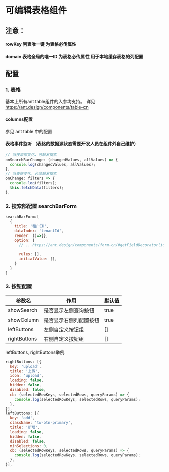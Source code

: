 # 可编辑表格组件

## 注意：

#### rowKey 列表唯一键 为表格必传属性

#### domain 表格全局的唯一ID 为表格必传属性 用于本地缓存表格的列配置

## 配置

### 1. 表格

基本上所有ant table组件的入参均支持。 详见 https://ant.design/components/table-cn

#### columns配置

参见 ant table 中的配置

#### 表格事件监听 （表格的数据源状态需要开发人员在组件外自己维护）

```js
// 当搜索部变化，可触发搜索
onSearchBarChange: (changedValues, allValues) => {
  console.log(changedValues, allValues);
},
// 当表格变化，必须触发搜索
onChange: filters => {
  console.log(filters);
  this.fetchData(filters);
},
```

### 2. 搜索部配置 searchBarForm

```js
searchBarForm:[
  {
    title: '租户ID',
    dataIndex: 'tenantId',
    render: ()=>{},
    option: {
      // ...https://ant.design/components/form-cn/#getFieldDecorator(id,-options)-%E5%8F%82%E6%95%B0

      rules: [],
      initialValue: [],
    }
  }
]
```

### 3. 按钮配置

| 参数名          | 作用          | 默认值  |
|--------------|-------------|------|
| showSearch   | 是否显示左侧查询按钮  | true |
| showColumn   | 是否显示右侧列配置按钮 | true |
| leftButtons  | 左侧自定义按钮组    | []   |
| rightButtons | 右侧自定义按钮组    | []   |

leftButtons, rightButtons举例:

```js
rightButtons: [{
  key: 'upload',
  title: '上传',
  icon: 'upload',
  loading: false,
  hidden: false,
  disabled: false,
  cb: (selectedRowKeys, selectedRows, queryParams) => {
    console.log(selectedRowKeys, selectedRows, queryParams);
  },
}],
leftButtons: [{
  key: 'add',
  className: 'tw-btn-primary',
  title: '新增',
  loading: false,
  hidden: false,
  disabled: false,
  minSelections: 0,
  cb: (selectedRowKeys, selectedRows, queryParams) => {
    console.log(selectedRowKeys, selectedRows, queryParams);
  },
}],
```
